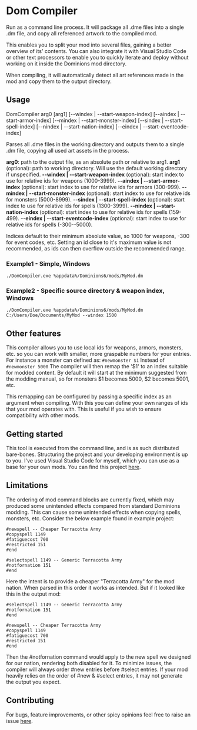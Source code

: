 # Dom Compiler
Run as a command line process. It will package all .dme files into a single .dm file, and copy all referenced artwork to the compiled mod.

This enables you to split your mod into several files, gaining a better overview of its' contents. You can also integrate it with Visual Studio Code or other text processors to enable you to quickly iterate and deploy without working on it inside the Dominions mod directory.

When compiling, it will automatically detect all art references made in the mod and copy them to the output directory.

## Usage
DomCompiler arg0 [arg1] [--windex | --start-weapon-index] [--aindex | --start-armor-index] [--mindex | --start-monster-index] [--sindex | --start-spell-index] [--nindex | --start-nation-index] [--eindex | --start-eventcode-index]

Parses all .dme files in the working directory and outputs them to a single .dm file, copying all used art assets in the process.

**arg0**: path to the output file, as an absolute path or relative to arg1.
**arg1** (optional): path to working directory. Will use the default working directory if unspecified.
**--windex | --start-weapon-index** (optional): start index to use for relative ids for weapons (1000-3999).
**--aindex | --start-armor-index** (optional): start index to use for relative ids for armors (300-999).
**--mindex | --start-monster-index** (optional): start index to use for relative ids for monsters (5000-8999).
**--sindex | --start-spell-index** (optional): start index to use for relative ids for spells (1300-3999).
**--nindex | --start-nation-index** (optional): start index to use for relative ids for spells (159-499).
**--eindex | --start-eventcode-index** (optional): start index to use for relative ids for spells (-300--5000).

Indices default to their minimum absolute value, so 1000 for weapons, -300 for event codes, etc. Setting an id close to it's maximum value is not recommended, as ids can then overflow outside the recommended range.

### Example1 - Simple, Windows
`./DomCompiler.exe %appdata%/Dominions6/mods/MyMod.dm`
### Example2 - Specific source directory & weapon index, Windows
`./DomCompiler.exe %appdata%/Dominions6/mods/MyMod.dm C:/Users/Doe/Documents/MyMod --windex 1500`
## Other features
This compiler allows you to use local ids for weapons, armors, monsters, etc. so you can work with smaller, more graspable numbers for your entries. For instance a monster can defined as:
`#newmonster $1`
Instead of
`#newmonster 5000`
The compiler will then remap the '$1' to an index suitable for modded content. By default it will start at the minimum suggested from the modding manual, so for monsters $1 becomes 5000, $2 becomes 5001, etc.

This remapping can be configured by passing a specific index as an argument when compiling. With this you can define your own ranges of ids that your mod operates with. This is useful if you wish to ensure compatibility with other mods.

## Getting started
This tool is executed from the command line, and is as such distributed bare-bones. Structuring the project and your developing environment is up to you. I've used Visual Studio Code for myself, which you can use as a base for your own mods. You can find this project [here](https://github.com/Ryxali/Dom-6-Dwarf-Faction).

## Limitations
The ordering of mod command blocks are currently fixed, which may produced some unintended effects compared from standard Dominions modding. This can cause some unintended effects when copying spells, monsters, etc. Consider the below example found in example project:
```
#newspell -- Cheaper Terracotta Army
#copyspell 1149
#fatiguecost 700
#restricted 151
#end

#selectspell 1149 -- Generic Terracotta Army
#notfornation 151
#end
```
Here the intent is to provide a cheaper "Terracotta Army" for the mod nation. When parsed in this order it works as intended. But if it looked like this in the output mod:
```
#selectspell 1149 -- Generic Terracotta Army
#notfornation 151
#end

#newspell -- Cheaper Terracotta Army
#copyspell 1149
#fatiguecost 700
#restricted 151
#end
```
Then the #notfornation command would apply to the new spell we designed for our nation, rendering both disabled for it. To minimize issues, the compiler will always order #new entries before #select entries. If your mod heavily relies on the order of #new & #select entries, it may not generate the output you expect.

## Contributing
For bugs, feature improvements, or other spicy opinions feel free to raise an issue [here](https://github.com/Ryxali/DomCompiler/issues).
